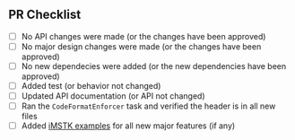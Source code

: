 <!-- The text within this markup is a comment, and is intended to provide
guidelines to open a Pull Request for the iMSTK repository. This text will not
be part of the Pull Request. -->

<!-- See the [Contributing guidelines](https://gitlab.kitware.com/iMSTK/iMSTK/-/blob/master/CONTRIBUTING.md). Specifically:

Start commit messages with a standard prefix (and a space):

 * BUG: fix for runtime crash or incorrect result
 * COMP: compiler error or warning fix
 * DOC: documentation change
 * ENH: new functionality
 * PERF: performance improvement
 * STYLE: no logic impact (indentation, comments)
 * WIP: Work In Progress not ready for merge
 * REFAC: Refactoring the code

Provide a short, meaningful message that describes the change you made.

When the PR is based on a single commit, the commit message is usually left as
the PR message.
-->

## PR Checklist
- [ ] No API changes were made (or the changes have been approved)
- [ ] No major design changes were made (or the changes have been approved)
- [ ] No new dependecies were added (or the new dependencies have been approved)
- [ ] Added test (or behavior not changed)
- [ ] Updated API documentation (or API not changed)
- [ ] Ran the `CodeFormatEnforcer` task and verified the header is in all new files 
- [ ] Added [iMSTK examples](https://gitlab.kitware.com/iMSTK/iMSTK/-/tree/master/Examples) for all new major features (if any)

<!-- **Thanks for contributing to iMSTK!** -->